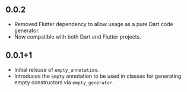## 0.0.2

- Removed Flutter dependency to allow usage as a pure Dart code generator.
- Now compatible with both Dart and Flutter projects.

## 0.0.1+1

- Initial release of `empty_annotation`.
- Introduces the `Empty` annotation to be used in classes for generating empty constructors via `empty_generator`.
